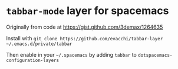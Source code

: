 # `tabbar-mode` layer for spacemacs

Originally from code at https://gist.github.com/3demax/1264635

Install with `git clone https://github.com/evacchi/tabbar-layer ~/.emacs.d/private/tabbar`

Then enable in your `~/.spacemacs` by adding `tabbar` to 
`dotspacemacs-configuration-layers`

